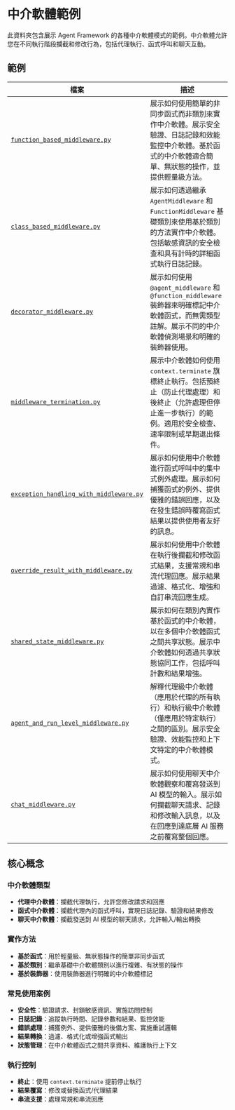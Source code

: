 # 中介軟體範例

此資料夾包含展示 Agent Framework 的各種中介軟體模式的範例。中介軟體允許您在不同執行階段攔截和修改行為，包括代理執行、函式呼叫和聊天互動。

## 範例

| 檔案 | 描述 |
|------|-------------|
| [`function_based_middleware.py`](function_based_middleware.py) | 展示如何使用簡單的非同步函式而非類別來實作中介軟體。展示安全驗證、日誌記錄和效能監控中介軟體。基於函式的中介軟體適合簡單、無狀態的操作，並提供輕量級方法。 |
| [`class_based_middleware.py`](class_based_middleware.py) | 展示如何透過繼承 `AgentMiddleware` 和 `FunctionMiddleware` 基礎類別來使用基於類別的方法實作中介軟體。包括敏感資訊的安全檢查和具有計時的詳細函式執行日誌記錄。 |
| [`decorator_middleware.py`](decorator_middleware.py) | 展示如何使用 `@agent_middleware` 和 `@function_middleware` 裝飾器來明確標記中介軟體函式，而無需類型註解。展示不同的中介軟體偵測場景和明確的裝飾器使用。 |
| [`middleware_termination.py`](middleware_termination.py) | 展示中介軟體如何使用 `context.terminate` 旗標終止執行。包括預終止（防止代理處理）和後終止（允許處理但停止進一步執行）的範例。適用於安全檢查、速率限制或早期退出條件。 |
| [`exception_handling_with_middleware.py`](exception_handling_with_middleware.py) | 展示如何使用中介軟體進行函式呼叫中的集中式例外處理。展示如何捕獲函式的例外、提供優雅的錯誤回應，以及在發生錯誤時覆寫函式結果以提供使用者友好的訊息。 |
| [`override_result_with_middleware.py`](override_result_with_middleware.py) | 展示如何使用中介軟體在執行後攔截和修改函式結果，支援常規和串流代理回應。展示結果過濾、格式化、增強和自訂串流回應生成。 |
| [`shared_state_middleware.py`](shared_state_middleware.py) | 展示如何在類別內實作基於函式的中介軟體，以在多個中介軟體函式之間共享狀態。展示中介軟體如何透過共享狀態協同工作，包括呼叫計數和結果增強。 |
| [`agent_and_run_level_middleware.py`](agent_and_run_level_middleware.py) | 解釋代理級中介軟體（應用於代理的所有執行）和執行級中介軟體（僅應用於特定執行）之間的區別。展示安全驗證、效能監控和上下文特定的中介軟體模式。 |
| [`chat_middleware.py`](chat_middleware.py) | 展示如何使用聊天中介軟體觀察和覆寫發送到 AI 模型的輸入。展示如何攔截聊天請求、記錄和修改輸入訊息，以及在回應到達底層 AI 服務之前覆寫整個回應。 |

## 核心概念

### 中介軟體類型

- **代理中介軟體**：攔截代理執行，允許您修改請求和回應
- **函式中介軟體**：攔截代理內的函式呼叫，實現日誌記錄、驗證和結果修改
- **聊天中介軟體**：攔截發送到 AI 模型的聊天請求，允許輸入/輸出轉換

### 實作方法

- **基於函式**：用於輕量級、無狀態操作的簡單非同步函式
- **基於類別**：繼承基礎中介軟體類別以進行複雜、有狀態的操作
- **基於裝飾器**：使用裝飾器進行明確的中介軟體標記

### 常見使用案例

- **安全性**：驗證請求、封鎖敏感資訊、實施訪問控制
- **日誌記錄**：追蹤執行時間、記錄參數和結果、監控效能
- **錯誤處理**：捕獲例外、提供優雅的後備方案、實施重試邏輯
- **結果轉換**：過濾、格式化或增強函式輸出
- **狀態管理**：在中介軟體函式之間共享資料、維護執行上下文

### 執行控制

- **終止**：使用 `context.terminate` 提前停止執行
- **結果覆寫**：修改或替換函式/代理結果
- **串流支援**：處理常規和串流回應
